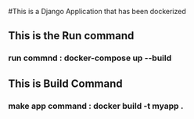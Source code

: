 #This is a Django Application that has been dockerized

## This is the Run command
### run commnd : docker-compose up --build

## This is Build Command
### make app command : docker build -t myapp .
